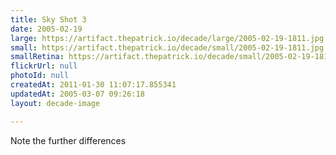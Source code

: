 ```yaml
---
title: Sky Shot 3
date: 2005-02-19
large: https://artifact.thepatrick.io/decade/large/2005-02-19-1811.jpg
small: https://artifact.thepatrick.io/decade/small/2005-02-19-1811.jpg
smallRetina: https://artifact.thepatrick.io/decade/small/2005-02-19-1811@2x.jpg
flickrUrl: null
photoId: null
createdAt: 2011-01-30 11:07:17.855341
updatedAt: 2005-03-07 09:26:18
layout: decade-image

---
```

Note the further differences

